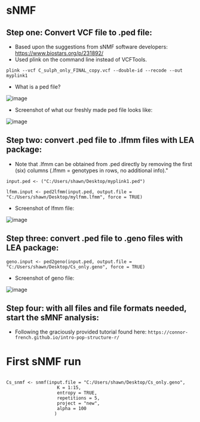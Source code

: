 # sNMF

## Step one: Convert VCF file to .ped file:
- Based upon the suggestions from sNMF software developers: https://www.biostars.org/p/231892/
- Used plink on the command line instead of VCFTools.
  
```
plink --vcf C_sulph_only_FINAL_copy.vcf --double-id --recode --out myplink1

```

- What is a ped file?

![image](https://github.com/mcmurtrs/Cs_pop_gen/assets/49656044/1b7e13e3-512b-402e-ba32-472a71ec3170)

- Screenshot of what our freshly made ped file looks like:

![image](https://github.com/mcmurtrs/Cs_pop_gen/assets/49656044/6ad071ae-0d0d-4a23-a559-fab290c0f52d)

## Step two: convert .ped file to .lfmm files with LEA package:
- Note that .lfmm can be obtained from .ped directly by removing the first (six) columns (.lfmm = genotypes in rows, no additional info)."
```{r}
input.ped <- ("C:/Users/shawn/Desktop/myplink1.ped")

```

```{r}
lfmm.input <- ped2lfmm(input.ped, output.file = "C:/Users/shawn/Desktop/mylfmm.lfmm", force = TRUE)
```

- Screenshot of lfmm file:

![image](https://github.com/mcmurtrs/Cs_pop_gen/assets/49656044/b9339c7c-b3f9-4d83-941d-0f6a1a64b92d)



## Step three: convert .ped file to .geno files with LEA package:

```{r}
geno.input <- ped2geno(input.ped, output.file = "C:/Users/shawn/Desktop/Cs_only.geno", force = TRUE)
```

- Screenshot of geno file: 

![image](https://github.com/mcmurtrs/Cs_pop_gen/assets/49656044/27ea96f3-956f-49c8-ad91-ff9f41bcedde)

## Step four: with all files and file formats needed, start the sMNF analysis:

- Following the graciously provided tutorial found here:
` https://connor-french.github.io/intro-pop-structure-r/ `

# First sNMF run
```{r}

Cs_snmf <- snmf(input.file = "C:/Users/shawn/Desktop/Cs_only.geno",
                   K = 1:15,
                   entropy = TRUE,
                   repetitions = 5,
                   project = "new",
                   alpha = 100
                  )

```



